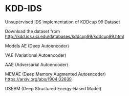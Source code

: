 # KDD-IDS
Unsupervised IDS implementation of KDDcup 99 Dataset

Download the dataset from
http://kdd.ics.uci.edu/databases/kddcup99/kddcup99.html

Models
  AE (Deep Autoencoder)

  VAE (Variational Autoencoder)

  AAE (Adversarial Autoencoder)

  MEMAE (Deep Memory Augmented Autoencoder)
    https://arxiv.org/abs/1904.02639

  DSEBM (Deep Structured Energy-Based Model)
